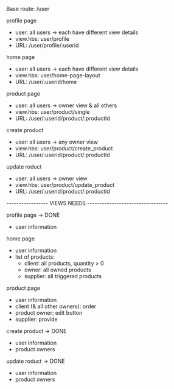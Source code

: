 Base route: /user

profile page

- user: all users -> each have different view details
- view.hbs: user/profile
- URL: /user/profile/:userid

home page

- user: all users -> each have different view details
- view.hbs: user/home-page-layout
- URL: /user/:userid/home

product page

- user: all users -> owner view & all others
- view.hbs: user/product/single
- URL: /user/:userid/product/:productId

create product

- user: all users -> any owner view
- view.hbs: user/product/create_product
- URL: /user/:userid/product/:productId

update roduct

- user: all users -> owner view
- view.hbs: user/product/update_product
- URL: /user/:userid/product/:productId

----------------- VIEWS NEEDS ---------------------------------

profile page -> DONE

- user information

home page

- user information
- list of products:
  - client: all products, quantity > 0
  - owner: all owned products
  - supplier: all triggered products

product page

- user information
- client (& all other owners): order
- product owner: edit button
- supplier: provide

create product -> DONE

- user information
- product owners

update roduct -> DONE

- user information
- product owners
